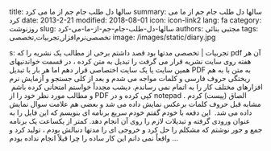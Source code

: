 title: سالها دل طلب جام جم از ما می کرد 
summary: سالها دل طلب جام جم از ما می کرد 
date: 2013-2-21
modified: 2018-08-01
icon:  icon-link2
lang: fa
category: روزنوشت
slug: سالها-دل-طلب-جام-جم-از-ما-می-کرد
authors: مجتبی بنائی
tags: تخصصی‌نرم‌افزار,تجربیات,تخصصی
image: /images/static/diary.jpg

s: تجربیات | تخصصی مدتها بود قصد داشتم برخی از مطالب یک نشریه را که pdf آن هر هفته روی سایت نشریه قرار می گرفت را تبدیل به متن کرده ، در قسمت خواندنیهای همین سایت یا یک سایت اختصاصی قرار دهم اما هر بار با تبدیل PDF به متن با به هم ریختگی حروف فارسی و کلمات مواجه می شدم و بعد از کلی جستجو و آزمایش نرم افزارهای مختلف کار را به اتمام نمی رساندم.  دیشب مجدداً خواستم امتحانی کرده باشم  و مطالب مورد نظر خود را از PDF کپی کرده و در notepad الصاق (پیست) کردم . مشابه قبل حروف کلمات برعکس نمایش داده می شد و بعضی هم علامت سوال نمایش داده می شد.  این دفعه با خودم گفتم خودم سریع برنامه ای بنویسم که این فایل را به عنوان ورودی گرفته و تبدیلات لازم را روی آن انجام دهد. کمتر از یکساعت یک برنامه جمع و جور نوشتم که مشکلم را حل کرد و خروجی ای را مدتها دنبالش بودم ، تولید کرد و واقعاً نمی دانم این کار ساده را چرا قبلاً انجام نداده بودم ...